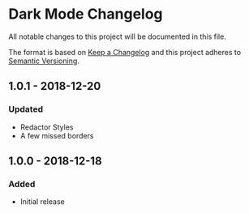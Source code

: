 # Dark Mode Changelog

All notable changes to this project will be documented in this file.

The format is based on [Keep a Changelog](http://keepachangelog.com/) and this project adheres to [Semantic Versioning](http://semver.org/).

## 1.0.1 - 2018-12-20
### Updated
- Redactor Styles
- A few missed borders

## 1.0.0 - 2018-12-18
### Added
- Initial release
